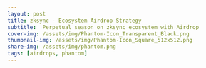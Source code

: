 ```yaml
---
layout: post
title: zksync - Ecosystem Airdrop Strategy
subtitle:  Perpetual season on zksync ecosystem with Airdrop
cover-img: /assets/img/Phantom-Icon_Transparent_Black.png
thumbnail-img: /assets/img/Phantom-Icon_Square_512x512.png
share-img: /assets/img/phantom.png
tags: [airdrops, phantom]
---
```


